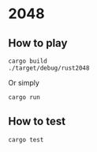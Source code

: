 # 2048

## How to play

```
cargo build
./target/debug/rust2048
```

Or simply

```
cargo run
```

## How to test

```
cargo test
```